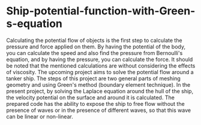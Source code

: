 # Ship-potential-function-with-Green-s-equation
Calculating the potential flow of objects is the first step to calculate the pressure and force applied on them. By having the potential of the body, you can calculate the speed and also find the pressure from Bernoulli's equation, and by having the pressure, you can calculate the force. It should be noted that the mentioned calculations are without considering the effects of viscosity. The upcoming project aims to solve the potential flow around a tanker ship. The steps of this project are two general parts of meshing geometry and using Green's method (boundary element technique). In the present project, by solving the Laplace equation around the hull of the ship, the velocity potential on the surface and around it is calculated. The prepared code has the ability to expose the ship to free flow without the presence of waves or in the presence of different waves, so that this wave can be linear or non-linear.
